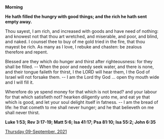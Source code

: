 **Morning**

**He hath filled the hungry with good things; and the rich he hath sent empty away.**
 
Thou sayest, I am rich, and increased with goods and have need of nothing: and knowest not that thou art wretched, and miserable, and poor, and blind, and naked. I counsel thee to buy of me gold tried in the fire, that thou mayest be rich. As many as I love, I rebuke and chasten: be zealous therefore and repent.
 
Blessed are they which do hunger and thirst after righteousness: for they shall be filled. -- When the poor and needy seek water, and there is none, and their tongue faileth for thirst, I the LORD will hear them, I the God of Israel will not forsake them. -- I am the Lord thy God ... open thy mouth wide and I will fill it.
 
Wherefore do ye spend money for that which is not bread? and your labour for that which satisfieth not? hearken diligently unto me, and eat ye that which is good, and let your soul delight itself in fatness. -- I am the bread of life: he that cometh to me shall never hunger; and he that believeth on me shall never thirst.  

**Luke 1:53; Rev 3:17-19; Matt 5:6; Isa 41:17; Psa 81:10; Isa 55:2; John 6:35**

[Thursday 09-September, 2021](https://t.me/daily_light)
